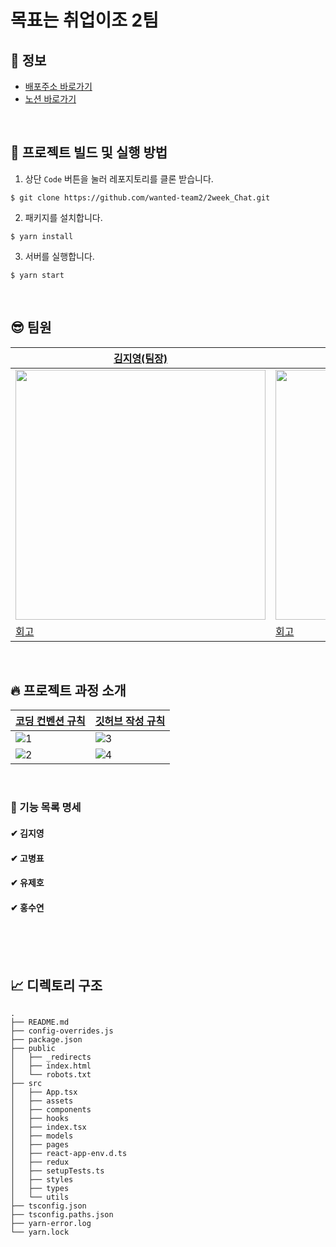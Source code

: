 # 목표는 취업이조 2팀

## 🚀 정보

- [배포주소 바로가기](https://requestaquotedashboard.herokuapp.com)
- [노션 바로가기](https://sleepy-oxygen-343.notion.site/41970b5fee2d45aebd7b01de061039eb)

<br>


## 👀 프로젝트 빌드 및 실행 방법

1. 상단 `Code` 버튼을 눌러 레포지토리를 클론 받습니다.

```
$ git clone https://github.com/wanted-team2/2week_Chat.git
```

2. 패키지를 설치합니다.

```
$ yarn install
```

3. 서버를 실행합니다.

```
$ yarn start
```
<br>

## 😎 팀원

| [김지영(팀장)](https://github.com/Jeong-jeong) | [고병표](https://github.com/kokoball) | [유제호](https://github.com/ludacirs) | [홍수연](https://github.com/suyeon-hong)
|--|--|--|--|
|<img src="https://user-images.githubusercontent.com/68528752/153546074-abd9a7df-771c-4f14-8a2f-a77246210b1c.jpeg" width="400px"/> |<img src="https://user-images.githubusercontent.com/68528752/153546140-b58f43fe-4730-46ca-bfda-0b048f36d24f.JPG" width="400px"/> | <img src="https://user-images.githubusercontent.com/68528752/153545718-c688e091-53a3-4e30-97fd-a2f00ab97aa8.JPG" width="400px">| <img src="https://user-images.githubusercontent.com/68528752/153545721-ecc413f4-9d1b-45e0-9909-423c27128b1c.jpeg" width="400px">
|[회고]()|[회고]()|[회고]()|[회고]()|


<br>

## 🔥 프로젝트 과정 소개
| [코딩 컨벤션 규칙](https://sleepy-oxygen-343.notion.site/9c06caa291f44d129f3b707fd4627aa0) | [깃허브 작성 규칙](https://sleepy-oxygen-343.notion.site/9c06caa291f44d129f3b707fd4627aa0) |
|--|--|
|![1](https://user-images.githubusercontent.com/78653426/152985098-26a0af22-9186-4d1b-b302-ef5246f85b29.png)|![3](https://user-images.githubusercontent.com/78653426/152985107-45acb775-a967-4e8d-a0d9-271171369fed.png)|
|![2](https://user-images.githubusercontent.com/78653426/152985104-7c2ac57a-1491-4d2f-90cf-3d1ae24c6799.png)|![4](https://user-images.githubusercontent.com/78653426/152985109-90d48190-b379-481d-aa1f-66ed1f86e581.png)|


<br>

### 📝 기능 목록 명세

#### ✔ 김지영


#### ✔ 고병표


#### ✔ 유제호


#### ✔ 홍수연


<br>
<br>


<br>

## 📈 디렉토리 구조
```
.
├── README.md
├── config-overrides.js
├── package.json
├── public
│   ├── _redirects
│   ├── index.html
│   └── robots.txt
├── src
│   ├── App.tsx
│   ├── assets
│   ├── components
│   ├── hooks
│   ├── index.tsx
│   ├── models
│   ├── pages
│   ├── react-app-env.d.ts
│   ├── redux
│   ├── setupTests.ts
│   ├── styles
│   ├── types
│   └── utils
├── tsconfig.json
├── tsconfig.paths.json
├── yarn-error.log
└── yarn.lock
```
